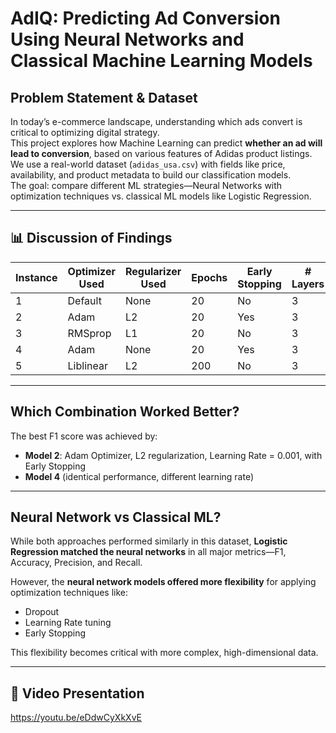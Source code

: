 
#  AdIQ: Predicting Ad Conversion Using Neural Networks and Classical Machine Learning Models

## Problem Statement & Dataset

In today’s e-commerce landscape, understanding which ads convert is critical to optimizing digital strategy.  
This project explores how Machine Learning can predict **whether an ad will lead to conversion**, based on various features of Adidas product listings.  
We use a real-world dataset (`adidas_usa.csv`) with fields like price, availability, and product metadata to build our classification models.  
The goal: compare different ML strategies—Neural Networks with optimization techniques vs. classical ML models like Logistic Regression.

---

## 📊 Discussion of Findings

| Instance | Optimizer Used | Regularizer Used | Epochs | Early Stopping | # Layers | Learning Rate | Accuracy | F1 Score | Recall | Precision |
|----------|----------------|------------------|--------|----------------|----------|----------------|----------|----------|--------|-----------|
| 1        | Default        | None             | 20     | No             | 3        | Default         | 0.8976   | 0.9095  | 0.9528 | 0.9266    |
| 2        | Adam           | L2               | 20     | Yes            | 3        | 0.001           | 0.8661   | 0.9257  | 1.0    | 0.8617    |
| 3        | RMSprop        | L1               | 20     | No             | 3        | 0.0005          | 0.8267   | 0.8971  | 0.9056 | 0.8888    |
| 4        | Adam           | None             | 20     | Yes            | 3        | 0.005           | 0.8346   | 0.9198  | 1.0    | 0.8346    |
| 5	       |Liblinear       |	L2               | 200    | No             | 3        |  Default        | 0.9370   | 0.9565  | 0.9500 | 0.9633    |


---

## Which Combination Worked Better?

The best F1 score was achieved by:
- **Model 2**: Adam Optimizer, L2 regularization, Learning Rate = 0.001, with Early Stopping
- **Model 4** (identical performance, different learning rate)
  
---

##  Neural Network vs Classical ML?

While both approaches performed similarly in this dataset, **Logistic Regression matched the neural networks** in all major metrics—F1, Accuracy, Precision, and Recall.

However, the **neural network models offered more flexibility** for applying optimization techniques like:
- Dropout
- Learning Rate tuning
- Early Stopping

This flexibility becomes critical with more complex, high-dimensional data.

---

## 🎥 Video Presentation
https://youtu.be/eDdwCyXkXvE
